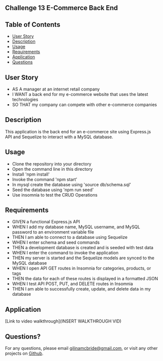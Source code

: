 ## Challenge 13 E-Commerce Back End

## Table of Contents

- [User Story](#user-story)
- [Description](#description)
- [Usage](#usage)
- [Requirements](#requirements)
- [Application](#application)
- [Questions](#questions)

## User Story

- AS A manager at an internet retail company
- I WANT a back end for my e-commerce website that uses the latest technologies
- SO THAT my company can compete with other e-commerce companies

## Description

This application is the back end for an e-commerce site using Express.js API and Sequelize to interact with a MySQL database.

## Usage

- Clone the repository into your directory
- Open the command line in this directory
- Install 'npm install'
- Invoke the command 'npm start'
- In mysql create the database using 'source db/schema.sql'
- Seed the database using 'npm run seed'
- Use insomnia to test the CRUD Operations

## Requirements

- GIVEN a functional Express.js API
- WHEN I add my database name, MySQL username, and MySQL password to an environment variable file
- THEN I am able to connect to a database using Sequelize
- WHEN I enter schema and seed commands
- THEN a development database is created and is seeded with test data
- WHEN I enter the command to invoke the application
- THEN my server is started and the Sequelize models are synced to the MySQL database
- WHEN I open API GET routes in Insomnia for categories, products, or tags
- THEN the data for each of these routes is displayed in a formatted JSON
- WHEN I test API POST, PUT, and DELETE routes in Insomnia
- THEN I am able to successfully create, update, and delete data in my database

## Application

[Link to video walkthrough](INSERT WALKTHROUGH VID)

## Questions?

For any questions, please email gilinamcbride@gmail.com, or visit any other projects on [Github](github.com/gilinamcbride).
